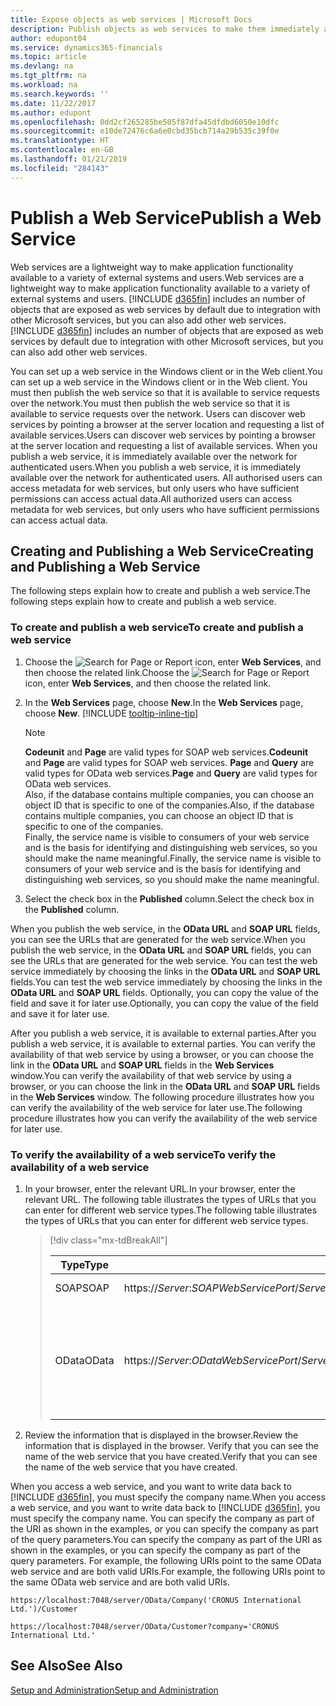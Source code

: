 ```yaml
---
title: Expose objects as web services | Microsoft Docs
description: Publish objects as web services to make them immediately available on the network.
author: edupont04
ms.service: dynamics365-financials
ms.topic: article
ms.devlang: na
ms.tgt_pltfrm: na
ms.workload: na
ms.search.keywords: ''
ms.date: 11/22/2017
ms.author: edupont
ms.openlocfilehash: 0dd2cf265285be505f87dfa45dfdbd6050e10dfc
ms.sourcegitcommit: e10de72476c6a6e0cbd35bcb714a29b535c39f0e
ms.translationtype: HT
ms.contentlocale: en-GB
ms.lasthandoff: 01/21/2019
ms.locfileid: "284143"
---
```

# <a name="publish-a-web-service"></a><span data-ttu-id="f0097-103">Publish a Web Service</span><span class="sxs-lookup"><span data-stu-id="f0097-103">Publish a Web Service</span></span>
<span data-ttu-id="f0097-104">Web services are a lightweight way to make application functionality available to a variety of external systems and users.</span><span class="sxs-lookup"><span data-stu-id="f0097-104">Web services are a lightweight way to make application functionality available to a variety of external systems and users.</span></span> <span data-ttu-id="f0097-105">[!INCLUDE [d365fin](includes/d365fin_md.md)] includes an number of objects that are exposed as web services by default due to integration with other Microsoft services, but you can also add other web services.</span><span class="sxs-lookup"><span data-stu-id="f0097-105">[!INCLUDE [d365fin](includes/d365fin_md.md)] includes an number of objects that are exposed as web services by default due to integration with other Microsoft services, but you can also add other web services.</span></span>  

<span data-ttu-id="f0097-106">You can set up a web service in the Windows client or in the Web client.</span><span class="sxs-lookup"><span data-stu-id="f0097-106">You can set up a web service in the Windows client or in the Web client.</span></span> <span data-ttu-id="f0097-107">You must then publish the web service so that it is available to service requests over the network.</span><span class="sxs-lookup"><span data-stu-id="f0097-107">You must then publish the web service so that it is available to service requests over the network.</span></span> <span data-ttu-id="f0097-108">Users can discover web services by pointing a browser at the server location and requesting a list of available services.</span><span class="sxs-lookup"><span data-stu-id="f0097-108">Users can discover web services by pointing a browser at the server location and requesting a list of available services.</span></span> <span data-ttu-id="f0097-109">When you publish a web service, it is immediately available over the network for authenticated users.</span><span class="sxs-lookup"><span data-stu-id="f0097-109">When you publish a web service, it is immediately available over the network for authenticated users.</span></span> <span data-ttu-id="f0097-110">All authorised users can access metadata for web services, but only users who have sufficient permissions can access actual data.</span><span class="sxs-lookup"><span data-stu-id="f0097-110">All authorized users can access metadata for web services, but only users who have sufficient permissions can access actual data.</span></span>

## <a name="creating-and-publishing-a-web-service"></a><span data-ttu-id="f0097-111">Creating and Publishing a Web Service</span><span class="sxs-lookup"><span data-stu-id="f0097-111">Creating and Publishing a Web Service</span></span>  
<span data-ttu-id="f0097-112">The following steps explain how to create and publish a web service.</span><span class="sxs-lookup"><span data-stu-id="f0097-112">The following steps explain how to create and publish a web service.</span></span>  

### <a name="to-create-and-publish-a-web-service"></a><span data-ttu-id="f0097-113">To create and publish a web service</span><span class="sxs-lookup"><span data-stu-id="f0097-113">To create and publish a web service</span></span>  

1. <span data-ttu-id="f0097-114">Choose the ![Search for Page or Report](media/ui-search/search_small.png "Search for Page or Report icon") icon, enter **Web Services**, and then choose the related link.</span><span class="sxs-lookup"><span data-stu-id="f0097-114">Choose the ![Search for Page or Report](media/ui-search/search_small.png "Search for Page or Report icon") icon, enter **Web Services**, and then choose the related link.</span></span>  
2. <span data-ttu-id="f0097-115">In the **Web Services** page, choose **New**.</span><span class="sxs-lookup"><span data-stu-id="f0097-115">In the **Web Services** page, choose **New**.</span></span> [!INCLUDE [tooltip-inline-tip](includes/tooltip-inline-tip_md.md)]  

   > [!NOTE]  
   >  <span data-ttu-id="f0097-116">**Codeunit** and **Page** are valid types for SOAP web services.</span><span class="sxs-lookup"><span data-stu-id="f0097-116">**Codeunit** and **Page** are valid types for SOAP web services.</span></span> <span data-ttu-id="f0097-117">**Page** and **Query** are valid types for OData web services.</span><span class="sxs-lookup"><span data-stu-id="f0097-117">**Page** and **Query** are valid types for OData web services.</span></span>  
   <span data-ttu-id="f0097-118">Also, if the database contains multiple companies, you can choose an object ID that is specific to one of the companies.</span><span class="sxs-lookup"><span data-stu-id="f0097-118">Also, if the database contains multiple companies, you can choose an object ID that is specific to one of the companies.</span></span>  
   <span data-ttu-id="f0097-119">Finally, the service name is visible to consumers of your web service and is the basis for identifying and distinguishing web services, so you should make the name meaningful.</span><span class="sxs-lookup"><span data-stu-id="f0097-119">Finally, the service name is visible to consumers of your web service and is the basis for identifying and distinguishing web services, so you should make the name meaningful.</span></span>

3. <span data-ttu-id="f0097-120">Select the check box in the **Published** column.</span><span class="sxs-lookup"><span data-stu-id="f0097-120">Select the check box in the **Published** column.</span></span>  

<span data-ttu-id="f0097-121">When you publish the web service, in the **OData URL** and **SOAP URL** fields, you can see the URLs that are generated for the web service.</span><span class="sxs-lookup"><span data-stu-id="f0097-121">When you publish the web service, in the **OData URL** and **SOAP URL** fields, you can see the URLs that are generated for the web service.</span></span> <span data-ttu-id="f0097-122">You can test the web service immediately by choosing the links in the **OData URL** and **SOAP URL** fields.</span><span class="sxs-lookup"><span data-stu-id="f0097-122">You can test the web service immediately by choosing the links in the **OData URL** and **SOAP URL** fields.</span></span> <span data-ttu-id="f0097-123">Optionally, you can copy the value of the field and save it for later use.</span><span class="sxs-lookup"><span data-stu-id="f0097-123">Optionally, you can copy the value of the field and save it for later use.</span></span>  

<span data-ttu-id="f0097-124">After you publish a web service, it is available to external parties.</span><span class="sxs-lookup"><span data-stu-id="f0097-124">After you publish a web service, it is available to external parties.</span></span> <span data-ttu-id="f0097-125">You can verify the availability of that web service by using a browser, or you can choose the link in the **OData URL** and **SOAP URL** fields in the **Web Services** window.</span><span class="sxs-lookup"><span data-stu-id="f0097-125">You can verify the availability of that web service by using a browser, or you can choose the link in the **OData URL** and **SOAP URL** fields in the **Web Services** window.</span></span> <span data-ttu-id="f0097-126">The following procedure illustrates how you can verify the availability of the web service for later use.</span><span class="sxs-lookup"><span data-stu-id="f0097-126">The following procedure illustrates how you can verify the availability of the web service for later use.</span></span>  

### <a name="to-verify-the-availability-of-a-web-service"></a><span data-ttu-id="f0097-127">To verify the availability of a web service</span><span class="sxs-lookup"><span data-stu-id="f0097-127">To verify the availability of a web service</span></span>  

1. <span data-ttu-id="f0097-128">In your browser, enter the relevant URL.</span><span class="sxs-lookup"><span data-stu-id="f0097-128">In your browser, enter the relevant URL.</span></span> <span data-ttu-id="f0097-129">The following table illustrates the types of URLs that you can enter for different web service types.</span><span class="sxs-lookup"><span data-stu-id="f0097-129">The following table illustrates the types of URLs that you can enter for different web service types.</span></span>  
   > [!div class="mx-tdBreakAll"]
   > 
   > | <span data-ttu-id="f0097-130">Type</span><span class="sxs-lookup"><span data-stu-id="f0097-130">Type</span></span>  |                                             <span data-ttu-id="f0097-131">Syntax</span><span class="sxs-lookup"><span data-stu-id="f0097-131">Syntax</span></span>                                             |                                                                                                                                                          <span data-ttu-id="f0097-132">Example</span><span class="sxs-lookup"><span data-stu-id="f0097-132">Example</span></span>                                                                                                                                                           |
   > |-------|------------------------------------------------------------------------------------------------|----------------------------------------------------------------------------------------------------------------------------------------------------------------------------------------------------------------------------------------------------------------------------------------------------------------------------|
   > | <span data-ttu-id="f0097-133">SOAP</span><span class="sxs-lookup"><span data-stu-id="f0097-133">SOAP</span></span>  | <span data-ttu-id="f0097-134">https://<em>Server</em>:*SOAPWebServicePort*/*ServerInstance*/WS/*CompanyName*/salesDocuments/</span><span class="sxs-lookup"><span data-stu-id="f0097-134">https://<em>Server</em>:*SOAPWebServicePort*/*ServerInstance*/WS/*CompanyName*/salesDocuments/</span></span> |                                                                                                https://mycompany.financials.dynamics.com:7047/MS/WS/MyCompany/Page/salesDocuments?tenant=mycompany.financials.dynamics.com                                                                                                 |
   > | <span data-ttu-id="f0097-135">OData</span><span class="sxs-lookup"><span data-stu-id="f0097-135">OData</span></span> | <span data-ttu-id="f0097-136">https://<em>Server</em>:*ODataWebServicePort*/*ServerInstance*/OData/Company('*CompanyName*')</span><span class="sxs-lookup"><span data-stu-id="f0097-136">https://<em>Server</em>:*ODataWebServicePort*/*ServerInstance*/OData/Company('*CompanyName*')</span></span>  | <span data-ttu-id="f0097-137">[https://MyCompany.financials.dynamics.com:7048/MS/OData/Company('MyCompany')/salesDocuments?tenant=MyCompany.financials.dynamics.com](https://MyCompany.financials.dynamics.com:7048/MS/OData/Company('MyCompany')/salesDocuments?tenant=MyCompany.financials.dynamics.com)</span><span class="sxs-lookup"><span data-stu-id="f0097-137">[https://MyCompany.financials.dynamics.com:7048/MS/OData/Company('MyCompany')/salesDocuments?tenant=MyCompany.financials.dynamics.com](https://MyCompany.financials.dynamics.com:7048/MS/OData/Company('MyCompany')/salesDocuments?tenant=MyCompany.financials.dynamics.com)</span></span> <br />    <span data-ttu-id="f0097-138">The company name is case-sensitive.</span><span class="sxs-lookup"><span data-stu-id="f0097-138">The company name is case-sensitive.</span></span> |

2. <span data-ttu-id="f0097-139">Review the information that is displayed in the browser.</span><span class="sxs-lookup"><span data-stu-id="f0097-139">Review the information that is displayed in the browser.</span></span> <span data-ttu-id="f0097-140">Verify that you can see the name of the web service that you have created.</span><span class="sxs-lookup"><span data-stu-id="f0097-140">Verify that you can see the name of the web service that you have created.</span></span>  

<span data-ttu-id="f0097-141">When you access a web service, and you want to write data back to [!INCLUDE [d365fin](includes/d365fin_md.md)], you must specify the company name.</span><span class="sxs-lookup"><span data-stu-id="f0097-141">When you access a web service, and you want to write data back to [!INCLUDE [d365fin](includes/d365fin_md.md)], you must specify the company name.</span></span> <span data-ttu-id="f0097-142">You can specify the company as part of the URI as shown in the examples, or you can specify the company as part of the query parameters.</span><span class="sxs-lookup"><span data-stu-id="f0097-142">You can specify the company as part of the URI as shown in the examples, or you can specify the company as part of the query parameters.</span></span> <span data-ttu-id="f0097-143">For example, the following URIs point to the same OData web service and are both valid URIs.</span><span class="sxs-lookup"><span data-stu-id="f0097-143">For example, the following URIs point to the same OData web service and are both valid URIs.</span></span>  

```  
https://localhost:7048/server/OData/Company('CRONUS International Ltd.')/Customer  
```  

```  
https://localhost:7048/server/OData/Customer?company='CRONUS International Ltd.'  
```  

## <a name="see-also"></a><span data-ttu-id="f0097-144">See Also</span><span class="sxs-lookup"><span data-stu-id="f0097-144">See Also</span></span>  
[<span data-ttu-id="f0097-145">Setup and Administration</span><span class="sxs-lookup"><span data-stu-id="f0097-145">Setup and Administration</span></span>](admin-setup-and-administration.md)  
